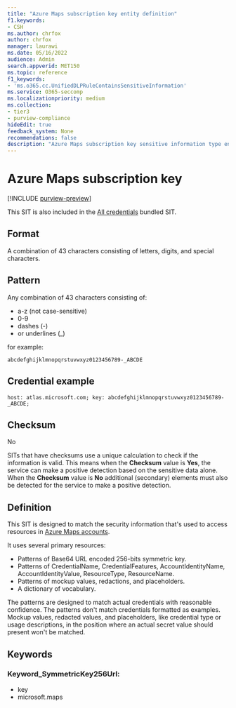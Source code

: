 ```yaml
---
title: "Azure Maps subscription key entity definition"
f1.keywords:
- CSH
ms.author: chrfox
author: chrfox
manager: laurawi
ms.date: 05/16/2022
audience: Admin
search.appverid: MET150
ms.topic: reference
f1_keywords:
- 'ms.o365.cc.UnifiedDLPRuleContainsSensitiveInformation'
ms.service: O365-seccomp
ms.localizationpriority: medium
ms.collection:
- tier3
- purview-compliance
hideEdit: true
feedback_system: None
recommendations: false
description: "Azure Maps subscription key sensitive information type entity definition."
---
```


# Azure Maps subscription key

[!INCLUDE [purview-preview](../includes/purview-preview.md)]

This SIT is also included in the [All credentials](sit-defn-all-creds.md) bundled SIT.

 ## Format

A combination of 43 characters consisting of letters, digits, and special characters.

## Pattern

Any combination of 43 characters consisting of:
 
- a-z (not case-sensitive)
- 0-9
- dashes (-)
- or underlines (_)

for example:

`abcdefghijklmnopqrstuvwxyz0123456789-_ABCDE`

## Credential example 

`host: atlas.microsoft.com; key: abcdefghijklmnopqrstuvwxyz0123456789-_ABCDE;`

## Checksum

No

SITs that have checksums use a unique calculation to check if the information is valid. This means when the **Checksum** value is **Yes**, the service can make a positive detection based on the sensitive data alone. When the **Checksum** value is **No** additional (secondary) elements must also be detected  for the service to make a positive detection.

## Definition

This SIT is designed to match the security information that's used to access resources in [Azure Maps accounts](/azure/azure-maps/how-to-manage-authentication). 

It uses several primary resources:

- Patterns of Base64 URL encoded 256-bits symmetric key.
- Patterns of CredentialName, CredentialFeatures, AccountIdentityName, AccountIdentityValue, ResourceType, ResourceName.
- Patterns of mockup values, redactions, and placeholders.
- A dictionary of vocabulary.

The patterns are designed to match actual credentials with reasonable confidence. The patterns don't match credentials formatted as examples. Mockup values, redacted values, and placeholders, like credential type or usage descriptions, in the position where an actual secret value should present won't be matched.

## Keywords

### Keyword_SymmetricKey256Url:

- key
- microsoft.maps
